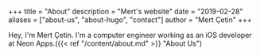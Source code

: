 +++
title = "About"
description = "Mert's website"
date = "2019-02-28"
aliases = ["about-us", "about-hugo", "contact"]
author = "Mert Çetin"
+++

Hey, I'm Mert Çetin. I'm a computer engineer working as an iOS developer at Neon Apps.({{< ref "/content/about.md" >}} "About Us")
